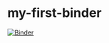 # my-first-binder

[![Binder](https://mybinder.org/badge_logo.svg)](https://mybinder.org/v2/gh/imaging213/my-first-binder/master)
